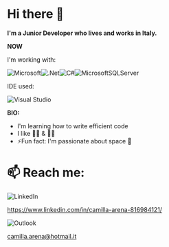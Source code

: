 # Hi there 👋
<b>I'm a Junior Developer who lives and works in Italy.</b>


<b>NOW</b>

I'm working with:

![Microsoft](https://img.shields.io/badge/Microsoft-0078D4?style=for-the-badge&logo=microsoft&logoColor=white)![.Net](https://img.shields.io/badge/.NET-5C2D91?style=for-the-badge&logo=.net&logoColor=white)![C#](https://img.shields.io/badge/c%23-%23239120.svg?style=for-the-badge&logo=c-sharp&logoColor=white)![MicrosoftSQLServer](https://img.shields.io/badge/Microsoft%20SQL%20Sever-CC2927?style=for-the-badge&logo=microsoft%20sql%20server&logoColor=white)

IDE used:

![Visual Studio](https://img.shields.io/badge/Visual%20Studio-5C2D91.svg?style=for-the-badge&logo=visual-studio&logoColor=white)

<b>BIO:</b>
-  I'm learning how to write efficient code
-  I like 🍕🍕 & 🍦🍦
- ⚡️Fun fact: I'm passionate about space 🚀

# 📫 Reach me:

![LinkedIn](https://img.shields.io/badge/linkedin-%230077B5.svg?style=for-the-badge&logo=linkedin&logoColor=white)

https://www.linkedin.com/in/camilla-arena-816984121/

![Outlook](https://img.shields.io/badge/Microsoft_Outlook-0078D4?style=for-the-badge&logo=microsoft-outlook&logoColor=white)

camilla.arena@hotmail.it



